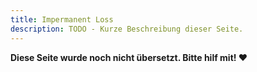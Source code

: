 ```yaml
---
title: Impermanent Loss
description: TODO - Kurze Beschreibung dieser Seite.
---
```


**Diese Seite wurde noch nicht übersetzt. Bitte hilf mit! ❤**
